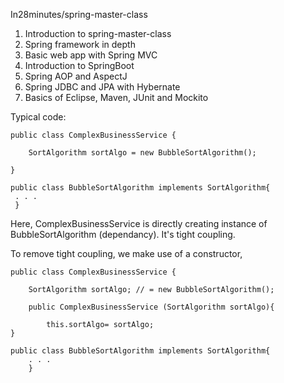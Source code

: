 In28minutes/spring-master-class

1. Introduction to spring-master-class
2. Spring framework in depth
3. Basic web app with Spring MVC
4. Introduction to SpringBoot
5. Spring AOP and AspectJ
6. Spring JDBC and JPA with Hybernate
7. Basics of Eclipse, Maven, JUnit and Mockito

Typical code:
```
public class ComplexBusinessService {
	
	SortAlgorithm sortAlgo = new BubbleSortAlgorithm();

}
```
```
public class BubbleSortAlgorithm implements SortAlgorithm{
 . . . 
 }
 ```
 Here, ComplexBusinessService is directly creating instance of BubbleSortAlgorithm (dependancy). It's tight coupling.
 
 To remove tight coupling, we make use of a constructor,
``` 
public class ComplexBusinessService {
	
	SortAlgorithm sortAlgo; // = new BubbleSortAlgorithm();

	public ComplexBusinessService (SortAlgorithm sortAlgo){
	
		this.sortAlgo= sortAlgo;
}
```
```
public class BubbleSortAlgorithm implements SortAlgorithm{
	. . . 
	}
```	